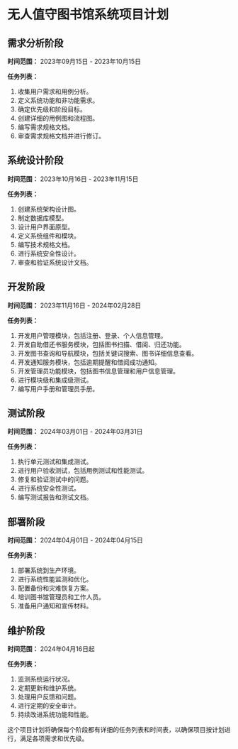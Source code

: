 # 无人值守图书馆系统项目计划

## 需求分析阶段

**时间范围：** 2023年09月15日 - 2023年10月15日

**任务列表：**

1. 收集用户需求和用例分析。
2. 定义系统功能和非功能需求。
3. 确定优先级和阶段目标。
4. 创建详细的用例图和流程图。
5. 编写需求规格文档。
6. 审查需求规格文档并进行修订。

## 系统设计阶段

**时间范围：** 2023年10月16日 - 2023年11月15日

**任务列表：**

1. 创建系统架构设计图。
2. 制定数据库模型。
3. 设计用户界面原型。
4. 定义系统组件和模块。
5. 编写技术规格文档。
6. 进行系统安全性设计。
7. 审查和验证系统设计文档。

## 开发阶段

**时间范围：** 2023年11月16日 - 2024年02月28日

**任务列表：**

1. 开发用户管理模块，包括注册、登录、个人信息管理。
2. 开发自助借还书服务模块，包括图书扫描、借阅、归还功能。
3. 开发图书查询和导航模块，包括关键词搜索、图书详细信息查看。
4. 开发通知服务模块，包括逾期提醒和借阅成功通知。
5. 开发管理员功能模块，包括图书信息管理和用户信息管理。
6. 进行模块级和集成级测试。
7. 编写用户手册和管理员手册。

## 测试阶段

**时间范围：** 2024年03月01日 - 2024年03月31日

**任务列表：**

1. 执行单元测试和集成测试。
2. 进行用户验收测试，包括用例测试和性能测试。
3. 修复和验证测试中的问题。
4. 进行系统安全性测试。
5. 编写测试报告和测试文档。

## 部署阶段

**时间范围：** 2024年04月01日 - 2024年04月15日

**任务列表：**

1. 部署系统到生产环境。
2. 进行系统性能监测和优化。
3. 配置备份和灾难恢复方案。
4. 培训图书馆管理员和工作人员。
5. 准备用户通知和宣传材料。

## 维护阶段

**时间范围：** 2024年04月16日起

**任务列表：**

1. 监测系统运行状况。
2. 定期更新和维护系统。
3. 处理用户反馈和问题。
4. 进行定期的安全审计。
5. 持续改进系统功能和性能。

这个项目计划将确保每个阶段都有详细的任务列表和时间表，以确保项目按计划进行，满足各项需求和优先级。
